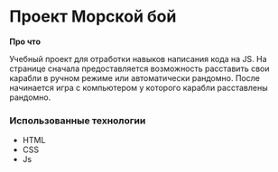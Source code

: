 # Проект Морской бой

**Про что**

Учебный проект для отработки навыков написания кода на JS.
На странице сначала предоставляется возможность расставить свои карабли в ручном режиме или автоматически рандомно.
После начинается игра с компьютером у которого карабли расставлены рандомно.

### Использованные технологии
* HTML
* CSS
* Js
